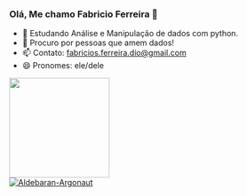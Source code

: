 ### Olá, Me chamo Fabricio Ferreira 👋

- 🌱 Estudando Análise e Manipulação de dados com python.
- 🤔 Procuro por pessoas que amem dados!
- 📫 Contato: fabricios.ferreira.dio@gmail.com
- 😄 Pronomes: ele/dele

<div>
  <a href="https://github.com/Aldebaran-Argonaut">
  <img height="180em" src="https://github-readme-stats.vercel.app/api?username=Aldebaran-Argonaut&show_icons=true&theme=dark&include_all_commits=true&count_private=true"/>
</div>
 
  <img src="https://komarev.com/ghpvc/?username=Aldebaran-Argonaut3&color=green" alt="Aldebaran-Argonaut" />


